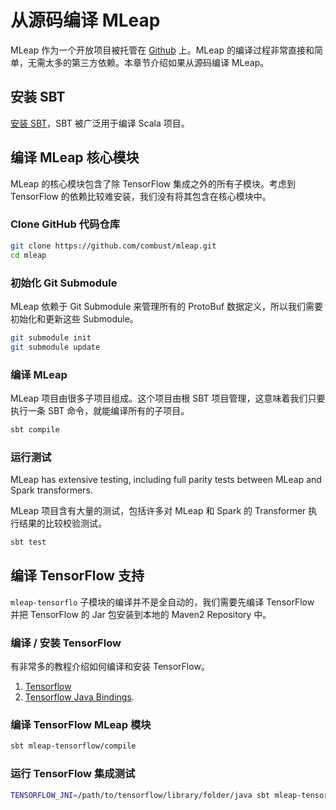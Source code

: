 # 从源码编译 MLeap

MLeap 作为一个开放项目被托管在 [Github](https://github.com/combust/mleap) 上。MLeap 的编译过程非常直接和简单，无需太多的第三方依赖。本章节介绍如果从源码编译 MLeap。

## 安装 SBT

[安装 SBT](http://www.scala-sbt.org/0.13/docs/Setup.html)，SBT 被广泛用于编译 Scala 项目。

## 编译 MLeap 核心模块

MLeap 的核心模块包含了除 TensorFlow 集成之外的所有子模块。考虑到 TensorFlow 的依赖比较难安装，我们没有将其包含在核心模块中。

### Clone GitHub 代码仓库

```bash
git clone https://github.com/combust/mleap.git
cd mleap
```

### 初始化 Git Submodule

MLeap 依赖于 Git Submodule 来管理所有的 ProtoBuf 数据定义，所以我们需要初始化和更新这些 Submodule。

```bash
git submodule init
git submodule update
```

### 编译 MLeap

MLeap 项目由很多子项目组成。这个项目由根 SBT 项目管理，这意味着我们只要执行一条 SBT 命令，就能编译所有的子项目。

```bash
sbt compile
```

### 运行测试

MLeap has extensive testing, including full parity tests between MLeap and Spark transformers.

MLeap 项目含有大量的测试，包括许多对 MLeap 和 Spark 的 Transformer 执行结果的比较校验测试。

```bash
sbt test
```

## 编译 TensorFlow 支持

 `mleap-tensorflo` 子模块的编译并不是全自动的，我们需要先编译 TensorFlow 并把 TensorFlow 的 Jar 包安装到本地的 Maven2 Repository 中。

### 编译 / 安装 TensorFlow

有非常多的教程介绍如何编译和安装 TensorFlow。

1. [Tensorflow](https://github.com/tensorflow/tensorflow/blob/master/tensorflow/g3doc/get_started/os_setup.md)
2. [Tensorflow Java Bindings](https://github.com/tensorflow/tensorflow/tree/master/tensorflow/java).

### 编译 TensorFlow MLeap 模块

```bash
sbt mleap-tensorflow/compile
```

### 运行 TensorFlow 集成测试

```bash
TENSORFLOW_JNI=/path/to/tensorflow/library/folder/java sbt mleap-tensorflow/test
```
